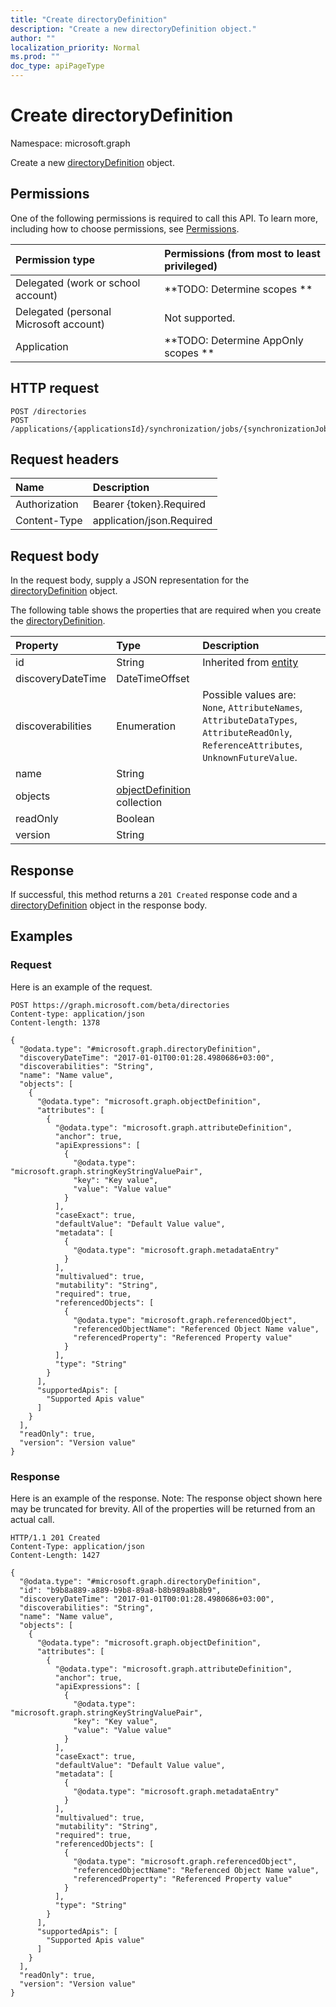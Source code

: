 ```yaml
---
title: "Create directoryDefinition"
description: "Create a new directoryDefinition object."
author: ""
localization_priority: Normal
ms.prod: ""
doc_type: apiPageType
---
```


# Create directoryDefinition

Namespace: microsoft.graph

Create a new [directoryDefinition](../resources/directorydefinition.md) object.

## Permissions
One of the following permissions is required to call this API. To learn more, including how to choose permissions, see [Permissions](/concepts/permissions-reference.md).

|Permission type|Permissions (from most to least privileged)|
|:---|:---|
|Delegated (work or school account)|**TODO: Determine scopes **|
|Delegated (personal Microsoft account)|Not supported.|
|Application|**TODO: Determine AppOnly scopes **|

## HTTP request
<!-- {
  "blockType": "ignored"
}
-->
``` http
POST /directories
POST /applications/{applicationsId}/synchronization/jobs/{synchronizationJobId}/schema/directories
```

## Request headers
|Name|Description|
|:---|:---|
|Authorization|Bearer {token}.Required|
|Content-Type|application/json.Required|

## Request body
In the request body, supply a JSON representation for the [directoryDefinition](../resources/directorydefinition.md) object.

The following table shows the properties that are required when you create the [directoryDefinition](../resources/directorydefinition.md).

|Property|Type|Description|
|:---|:---|:---|
|id|String| Inherited from [entity](../resources/entity.md)|
|discoveryDateTime|DateTimeOffset||
|discoverabilities|Enumeration| Possible values are: `None`, `AttributeNames`, `AttributeDataTypes`, `AttributeReadOnly`, `ReferenceAttributes`, `UnknownFutureValue`.|
|name|String||
|objects|[objectDefinition](../resources/objectdefinition.md) collection||
|readOnly|Boolean||
|version|String||



## Response
If successful, this method returns a `201 Created` response code and a [directoryDefinition](../resources/directorydefinition.md) object in the response body.

## Examples

### Request
Here is an example of the request.
<!-- {
  "blockType": "request",
  "name": "create_directorydefinition_from_directories"
}
-->
``` http
POST https://graph.microsoft.com/beta/directories
Content-type: application/json
Content-length: 1378

{
  "@odata.type": "#microsoft.graph.directoryDefinition",
  "discoveryDateTime": "2017-01-01T00:01:28.4980686+03:00",
  "discoverabilities": "String",
  "name": "Name value",
  "objects": [
    {
      "@odata.type": "microsoft.graph.objectDefinition",
      "attributes": [
        {
          "@odata.type": "microsoft.graph.attributeDefinition",
          "anchor": true,
          "apiExpressions": [
            {
              "@odata.type": "microsoft.graph.stringKeyStringValuePair",
              "key": "Key value",
              "value": "Value value"
            }
          ],
          "caseExact": true,
          "defaultValue": "Default Value value",
          "metadata": [
            {
              "@odata.type": "microsoft.graph.metadataEntry"
            }
          ],
          "multivalued": true,
          "mutability": "String",
          "required": true,
          "referencedObjects": [
            {
              "@odata.type": "microsoft.graph.referencedObject",
              "referencedObjectName": "Referenced Object Name value",
              "referencedProperty": "Referenced Property value"
            }
          ],
          "type": "String"
        }
      ],
      "supportedApis": [
        "Supported Apis value"
      ]
    }
  ],
  "readOnly": true,
  "version": "Version value"
}
```

### Response
Here is an example of the response. Note: The response object shown here may be truncated for brevity. All of the properties will be returned from an actual call.
<!-- {
  "blockType": "response",
  "truncated": true,
  "@odata.type": "microsoft.graph.directorydefinition"
}
-->
``` http
HTTP/1.1 201 Created
Content-Type: application/json
Content-Length: 1427

{
  "@odata.type": "#microsoft.graph.directoryDefinition",
  "id": "b9b8a889-a889-b9b8-89a8-b8b989a8b8b9",
  "discoveryDateTime": "2017-01-01T00:01:28.4980686+03:00",
  "discoverabilities": "String",
  "name": "Name value",
  "objects": [
    {
      "@odata.type": "microsoft.graph.objectDefinition",
      "attributes": [
        {
          "@odata.type": "microsoft.graph.attributeDefinition",
          "anchor": true,
          "apiExpressions": [
            {
              "@odata.type": "microsoft.graph.stringKeyStringValuePair",
              "key": "Key value",
              "value": "Value value"
            }
          ],
          "caseExact": true,
          "defaultValue": "Default Value value",
          "metadata": [
            {
              "@odata.type": "microsoft.graph.metadataEntry"
            }
          ],
          "multivalued": true,
          "mutability": "String",
          "required": true,
          "referencedObjects": [
            {
              "@odata.type": "microsoft.graph.referencedObject",
              "referencedObjectName": "Referenced Object Name value",
              "referencedProperty": "Referenced Property value"
            }
          ],
          "type": "String"
        }
      ],
      "supportedApis": [
        "Supported Apis value"
      ]
    }
  ],
  "readOnly": true,
  "version": "Version value"
}
```

